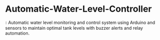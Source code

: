 # Automatic-Water-Level-Controller
💧 Automatic water level monitoring and control system using Arduino and sensors to maintain optimal tank levels with buzzer alerts and relay automation.
